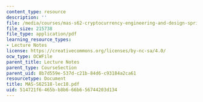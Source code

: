 ```yaml
---
content_type: resource
description: ''
file: /media/courses/mas-s62-cryptocurrency-engineering-and-design-spring-2018/514721f6465bb8b666b656744203d134_MAS-S62S18-lec18.pdf
file_size: 215738
file_type: application/pdf
learning_resource_types:
- Lecture Notes
license: https://creativecommons.org/licenses/by-nc-sa/4.0/
ocw_type: OCWFile
parent_title: Lecture Notes
parent_type: CourseSection
parent_uid: 8b7d559e-537d-c21b-84d6-c93184a2ca61
resourcetype: Document
title: MAS-S62S18-lec18.pdf
uid: 514721f6-465b-b8b6-66b6-56744203d134
---
```

